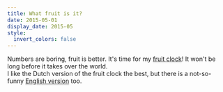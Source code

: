 ```yaml
---
title: What fruit is it?
date: 2015-05-01
display_date: 2015-05
style:
  invert_colors: false
---
```


<section>
  <span>
    Numbers are boring, fruit is better. It's time for my <a href="http://whatfruitisit.com/#nl">fruit clock</a>! It won't be long before it takes over the world.
  </span>
</section>

<section>
  <span>
    I like the Dutch version of the fruit clock the best, but there is a not-so-funny <a href="http://whatfruitisit.com/#en">English version</a> too.
  </span>
</section>

